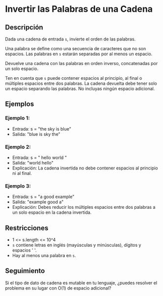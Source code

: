 # Invertir las Palabras de una Cadena

## Descripción

Dada una cadena de entrada `s`, invierte el orden de las palabras.

Una palabra se define como una secuencia de caracteres que no son espacios. Las palabras en `s` estarán separadas por al menos un espacio.

Devuelve una cadena con las palabras en orden inverso, concatenadas por un solo espacio.

Ten en cuenta que `s` puede contener espacios al principio, al final o múltiples espacios entre dos palabras. La cadena devuelta debe tener solo un espacio separando las palabras. No incluyas ningún espacio adicional.

## Ejemplos

### Ejemplo 1:

- Entrada: s = "the sky is blue"
- Salida: "blue is sky the"

### Ejemplo 2:

- Entrada: s = "  hello world  "
- Salida: "world hello"
- Explicación: La cadena invertida no debe contener espacios al principio ni al final.

### Ejemplo 3:

- Entrada: s = "a good   example"
- Salida: "example good a"
- Explicación: Debes reducir los múltiples espacios entre dos palabras a un solo espacio en la cadena invertida.

## Restricciones

- 1 <= s.length <= 10^4
- `s` contiene letras en inglés (mayúsculas y minúsculas), dígitos y espacios ' '.
- Hay al menos una palabra en `s`.

## Seguimiento

Si el tipo de dato de cadena es mutable en tu lenguaje, ¿puedes resolver el problema en su lugar con O(1) de espacio adicional?